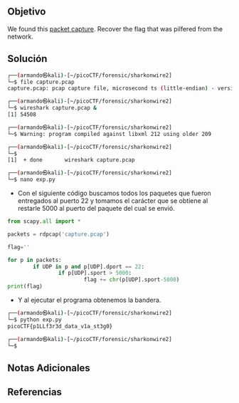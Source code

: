 ## Objetivo
We found this [packet capture](https://jupiter.challenges.picoctf.org/static/b506393b6f9d53b94011df000c534759/capture.pcap). Recover the flag that was pilfered from the network.
## Solución
```bash
┌──(armando㉿kali)-[~/picoCTF/forensic/sharkonwire2]
└─$ file capture.pcap                                    
capture.pcap: pcap capture file, microsecond ts (little-endian) - version 2.4 (Ethernet, capture length 262144)

┌──(armando㉿kali)-[~/picoCTF/forensic/sharkonwire2]
└─$ wireshark capture.pcap &                                                                           
[1] 54508

┌──(armando㉿kali)-[~/picoCTF/forensic/sharkonwire2]
└─$ Warning: program compiled against libxml 212 using older 209

┌──(armando㉿kali)-[~/picoCTF/forensic/sharkonwire2]
└─$ 
[1]  + done       wireshark capture.pcap

┌──(armando㉿kali)-[~/picoCTF/forensic/sharkonwire2]
└─$ nano exp.py
```
- Con el siguiente código buscamos todos los paquetes que fueron entregados al puerto 22 y tomamos el carácter que se obtiene al restarle 5000 al puerto del paquete del cual se envió.
```python
from scapy.all import *

packets = rdpcap('capture.pcap')

flag=''

for p in packets:
        if UDP in p and p[UDP].dport == 22:
                if p[UDP].sport > 5000:
                        flag += chr(p[UDP].sport-5000)
print(flag)
```
- Y al ejecutar el programa obtenemos la bandera.
```bash
┌──(armando㉿kali)-[~/picoCTF/forensic/sharkonwire2]
└─$ python exp.py
picoCTF{p1LLf3r3d_data_v1a_st3g0}

┌──(armando㉿kali)-[~/picoCTF/forensic/sharkonwire2]
└─$ 
```

## Notas Adicionales
## Referencias